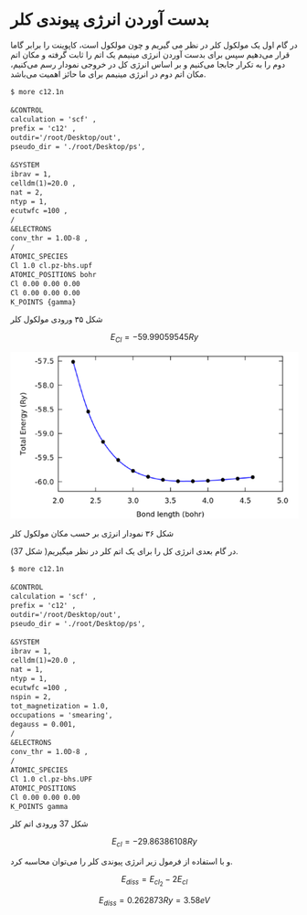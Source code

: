 #
# بدست آوردن انرژی پیوندی کلر

در گام اول یک مولکول کلر در نظر می گیریم و چون مولکول است، کاپوینت را برابر گاما قرار می‌دهیم سپس برای بدست آوردن انرژی مینیمم یک اتم را ثابت گرفته و مکان اتم دوم را به تکرار جابجا می‌کنیم و بر اساس انرژی کل در خروجی نمودار رسم می‌کنیم، مکان اتم دوم در انرژی مینیمم برای ما حائز اهمیت می‌باشد.

```
$ more c12.1n

&CONTROL
calculation = 'scf' ,
prefix = 'c12' ,
outdir='/root/Desktop/out',
pseudo_dir = './root/Desktop/ps',

&SYSTEM
ibrav = 1,
celldm(1)=20.0 ,
nat = 2,
ntyp = 1,
ecutwfc =100 ,
/
&ELECTRONS
conv_thr = 1.0D-8 ,
/
ATOMIC_SPECIES
Cl 1.0 cl.pz-bhs.upf
ATOMIC_POSITIONS bohr
Cl 0.00 0.00 0.00
Cl 0.00 0.00 0.00
K_POINTS {gamma}
```

شکل ۳۵ ورودی مولکول کلر

$$ E_{Cl} = -59.99059545 Ry $$

![](/assets/36.png)

شکل ۳۶ نمودار انرژی بر حسب مکان مولکول کلر

در گام بعدی انرژی کل را برای یک اتم کلر در نظر میگیریم\( شکل 37\).

```
$ more c12.1n

&CONTROL
calculation = 'scf' ,
prefix = 'c12' ,
outdir='/root/Desktop/out',
pseudo_dir = './root/Desktop/ps',

&SYSTEM
ibrav = 1,
celldm(1)=20.0 ,
nat = 1,
ntyp = 1,
ecutwfc =100 ,
nspin = 2,
tot_magnetization = 1.0,
occupations = 'smearing',
degauss = 0.001,
/
&ELECTRONS
conv_thr = 1.0D-8 ,
/
ATOMIC_SPECIES
Cl 1.0 cl.pz-bhs.UPF
ATOMIC_POSITIONS
Cl 0.00 0.00 0.00
K_POINTS gamma
```

شکل 37 ورودی اتم کلر

$$E_{cl} = -29.86386108 Ry$$

و با استفاده از فرمول زیر انرژی پیوندی کلر را می‌توان محاسبه کرد.

$$E_{diss} = E_{cl_2} - 2E_{cl}$$

$$E_{diss} = 0.262873 Ry = 3.58 eV$$


